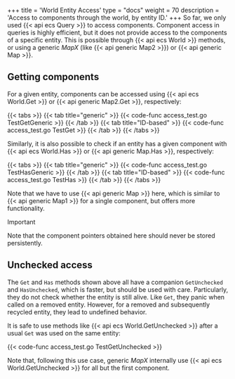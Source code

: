 +++
title = 'World Entity Access'
type = "docs"
weight = 70
description = 'Access to components through the world, by entity ID.'
+++
So far, we only used {{< api ecs Query >}} to access components.
Component access in queries is highly efficient, but it does not provide
access to the components of a specific entity.
This is possible through {{< api ecs World >}} methods, or using a generic *MapX* (like {{< api generic Map2 >}}) or {{< api generic Map >}}.

## Getting components

For a given entity, components can be accessed using {{< api ecs World.Get >}}
or {{< api generic Map2.Get >}}, respectively:

{{< tabs >}}
{{< tab title="generic" >}}
{{< code-func access_test.go TestGetGeneric >}}
{{< /tab >}}
{{< tab title="ID-based" >}}
{{< code-func access_test.go TestGet >}}
{{< /tab >}}
{{< /tabs >}}

Similarly, it is also possible to check if an entity has a given component with
{{< api ecs World.Has >}} or {{< api generic Map.Has >}}, respectively:

{{< tabs >}}
{{< tab title="generic" >}}
{{< code-func access_test.go TestHasGeneric >}}
{{< /tab >}}
{{< tab title="ID-based" >}}
{{< code-func access_test.go TestHas >}}
{{< /tab >}}
{{< /tabs >}}

Note that we have to use {{< api generic Map >}} here, which is similar to
{{< api generic Map1 >}} for a single component, but offers more functionality.

> [!IMPORTANT]
> Note that the component pointers obtained here should never be stored persistently.

## Unchecked access

The `Get` and `Has` methods shown above all have a companion `GetUnchecked` and `HasUnchecked`,
which is faster, but should be used with care.
Particularly, they do not check whether the entity is still alive.
Like `Get`, they panic when called on a removed entity.
However, for a removed and subsequently recycled entity, they lead to undefined behavior.

It is safe to use methods like {{< api ecs World.GetUnchecked >}} after a usual `Get` was used on the same entity:

{{< code-func access_test.go TestGetUnchecked >}}

Note that, following this use case, generic *MapX* internally use
{{< api ecs World.GetUnchecked >}} for all but the first component.
